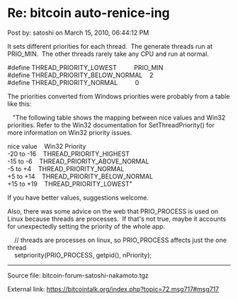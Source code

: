# Re: bitcoin auto-renice-ing

Post by: satoshi on March 15, 2010, 06:44:12 PM

It sets different priorities for each thread. &nbsp;The generate threads run at PRIO_MIN. &nbsp;The other threads rarely take any CPU and run at normal.

\#define THREAD_PRIORITY_LOWEST &nbsp;&nbsp;&nbsp;&nbsp;&nbsp;&nbsp;&nbsp;&nbsp;&nbsp;PRIO_MIN<br>
\#define THREAD_PRIORITY_BELOW_NORMAL &nbsp;&nbsp;&nbsp;2<br>
\#define THREAD_PRIORITY_NORMAL &nbsp;&nbsp;&nbsp;&nbsp;&nbsp;&nbsp;&nbsp;&nbsp;&nbsp;0

The priorities converted from Windows priorities were probably from a table like this:

&nbsp;&nbsp;&nbsp;"The following table shows the mapping between nice values and Win32 priorities. Refer to the Win32 documentation for SetThreadPriority() for more information on Win32 priority issues.

nice value &nbsp;&nbsp;&nbsp;Win32 Priority<br>
-20 to -16 &nbsp;&nbsp;&nbsp;THREAD_PRIORITY_HIGHEST<br>
-15 to -6 &nbsp;&nbsp;&nbsp;THREAD_PRIORITY_ABOVE_NORMAL<br>
-5 to +4 &nbsp;&nbsp;&nbsp;THREAD_PRIORITY_NORMAL<br>
+5 to +14 &nbsp;&nbsp;&nbsp;THREAD_PRIORITY_BELOW_NORMAL<br>
+15 to +19 &nbsp;&nbsp;&nbsp;THREAD_PRIORITY_LOWEST"

If you have better values, suggestions welcome.

Also, there was some advice on the web that PRIO_PROCESS is used on Linux because threads are processes. &nbsp;If that's not true, maybe it accounts for unexpectedly setting the priority of the whole app.

&nbsp;&nbsp;&nbsp;&nbsp;// threads are processes on linux, so PRIO_PROCESS affects just the one thread<br>
&nbsp;&nbsp;&nbsp;&nbsp;setpriority(PRIO_PROCESS, getpid(), nPriority);

---

Source file: bitcoin-forum-satoshi-nakamoto.tgz

External link: https://bitcointalk.org/index.php?topic=72.msg717#msg717
